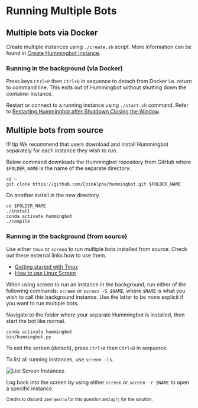 # Running Multiple Bots

## Multiple bots via Docker

Create multiple instances using `./create.sh` script. More information can be found in [Create Hummingbot Instance](/cheatsheets/docker/#create-hummingbot-instance).

### Running in the background (via Docker)

Press keys `Ctrl+P` then `Ctrl+Q` in sequence to detach from Docker i.e. return to command line. This exits out of Hummingbot without shutting down the container instance.

Restart or connect to a running instance using `./start.sh` command. Refer to [Restarting Hummingbot after Shutdown Closing the Window](/cheatsheets/docker/#restarting-hummingbot-after-shutdown-or-closing-the-window).


## Multiple bots from source

!!! tip
    We recommend that users download and install Hummingbot separately for each instance they wish to run.

Below command downloads the Hummingbot repository from GitHub where `$FOLDER_NAME` is the name of the separate directory.

```
cd ~
git clone https://github.com/CoinAlpha/hummingbot.git $FOLDER_NAME
```

Do another install in the new directory.

```
cd $FOLDER_NAME
./install
conda activate hummingbot
./compile
```

### Running in the background (from source)

Use either `tmux` or `screen` to run multiple bots installed from source. Check out these external links how to use them.

* [Getting started with Tmux](https://linuxize.com/post/getting-started-with-tmux/)
* [How to use Linux Screen](https://linuxize.com/post/how-to-use-linux-screen/)

When using screen to run an instance in the background, run either of the following commands: `screen` or `screen -S $NAME`, where `$NAME` is what you wish to call this background instance. Use the latter to be more explicit if you want to run multiple bots.

Navigate to the folder where your separate Hummingbot is installed, then start the bot like normal.

```
conda activate hummingbot
bin/hummingbot.py
```

To exit the screen (detach), press `Ctrl+A` then `Ctrl+D` in sequence.

To list all running instances, use `screen -ls`.

![List Screen Instances](/assets/img/screen1.png)

Log back into the screen by using either `screen` or `screen -r $NAME` to open a specific instance.

<small>Credits to discord user `@matha` for this question and `@pfj` for the solution.</small>
